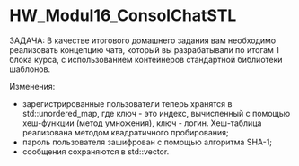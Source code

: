 # HW_Modul16_ConsolChatSTL

ЗАДАЧА: В качестве итогового домашнего задания вам необходимо реализовать концепцию чата, который вы разрабатывали по итогам 1 блока курса, с использованием контейнеров стандартной библиотеки шаблонов.

Изменения:
- зарегистрированные пользователи теперь хранятся в std::unordered_map, где ключ - это индекс, вычисленный с помощью хеш-функции (метод умножения), ключ - логин. Хеш-таблица реализована методом квадратичного пробирования;
- пароль пользователя зашифрован с помощью алгоритма SHA-1;
- сообщения сохраняются в std::vector.
